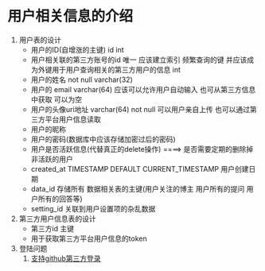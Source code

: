 # 用户相关信息的介绍

1. 用户表的设计
    * 用户的ID(自增涨的主键) id int
    * 用户相关联的第三方账号的id 唯一 应该建立索引 频繁查询的键 并应该成为外键用于用户查询相关的第三方用户的信息 int
    * 用户的姓名 not null varchar(32)
    * 用户的 email varchar(64) 应该可以允许用户自动输入 也可从第三方信息中获取 可以为空
    * 用户的头像uri地址 varchar(64) not null 可以用户亲自上传 也可以通过第三方平台用户信息读取
    * 用户的昵称
    * 用户的密码(数据库中应该存储加密过后的密码)
    * 用户是否活跃信息(代替真正的delete操作) ====> 是否需要定期的删除掉非活跃的用户
    * created_at TIMESTAMP DEFAULT CURRENT_TIMESTAMP 用户创建日期
    * data_id 存储所有 数据相关表的主键(用户关注的博主 用户所有的提问 用户所有的回答等)
    * setting_id 关联到用户设置项的杂乱数据
2. 第三方用户信息表的设计
    * 第三方id 主键
    * 用于获取第三方平台用户信息的token
3. 登陆问题
    1. [支持github第三方登录](login/thirdAuthLogin.md)
 